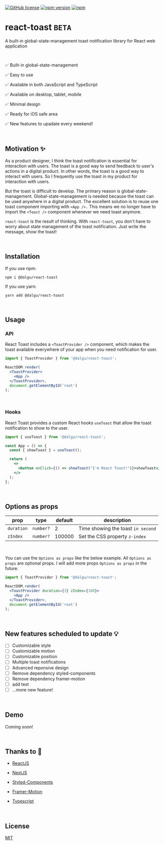 [![GitHub license](https://img.shields.io/badge/license-MIT-blue.svg)](https://github.com/facebook/react/blob/main/LICENSE)
[![npm version](https://img.shields.io/npm/v/@dalgu/react-toast.svg)](https://www.npmjs.com/package/@dalgu/react-toast)
[![npm](https://img.shields.io/npm/dm/@dalgu/react-toast.svg)](https://www.npmjs.com/package/@dalgu/react-toast)

# react-toast `BETA`

A built-in global-state-management toast notification library for React web application

<br/>

✅ Built-in global-state-management

✅ Easy to use

✅ Available in both JavaScript and TypeScript

✅ Available on desktop, tablet, mobile

✅ Minimal design

✅ Ready for iOS safe area

✅ New features to upadate every weekend!

<br/>

## Motivation ✨

As a product designer, I think the toast notification is essential for interaction with users. The toast is a good way to send feedback to user's actions in a digital product. In other words, the toast is a good way to interact with users. So I frequently use the toast in my product for interaction with users.

But the toast is difficult to develop. The primary reason is global-state-management. Global-state-management is needed because the toast can be used anywhere in a digital product. The excellent solution is to reuse one toast component importing with `<App />.` This means we no longer have to import the `<Toast />` component whenever we need toast anymore.

`react-toast` is the result of thinking. With `react-toast`, you don't have to worry about state management of the toast notification. Just write the message, show the toast!

<br/>

## Installation

If you use npm:

```
npm i @dalgu/react-toast
```

If you use yarn:

```
yarn add @dalgu/react-toast
```

<br/>

## Usage

### API

React Toast includes a `<ToastProvider />` component, which makes the toast available everywhere of your app when you need notification for user.

```jsx
import { ToastProvider } from '@dalgu/react-toast';

ReactDOM.render(
  <ToastProvider>
    <App />
  </ToastProvider>,
  document.getElementById('root')
);
```

<br/>

### Hooks

React Toast provides a custom React hooks `useToast` that allow the toast notification to show to the user.

```jsx
import { useToast } from '@dalgu/react-toast';

const App = () => {
  const { showToast } = useToast();

  return (
    <>
      <button onClick={() => showToast("I'm React Toast!")}>showToast</button>
    </>
  );
};
```

<br/>

## Options as props

| prop       | type      | default | description                        |
| ---------- | --------- | ------- | ---------------------------------- |
| `duration` | `number?` | 2       | Time showing the toast `in second` |
| `zIndex`   | `number?` | 100000  | Set the CSS property `z-index`     |

<br/>

You can use the `Options as props` like the below example. All `Options as props` are optional props. I will add more props `Options as props` in the future.

```jsx
import { ToastProvider } from '@dalgu/react-toast';

ReactDOM.render(
  <ToastProvider duration={3} zIndex={100}>
    <App />
  </ToastProvider>,
  document.getElementById('root')
);
```

<br/>

## New features scheduled to update 💡

- [ ] Customizable style
- [ ] Customizable motion
- [ ] Customizable position
- [ ] Multiple toast notifications
- [ ] Advanced reponsive design
- [ ] Remove dependency styled-components
- [ ] Remove dependency framer-motion
- [ ] add test
- [ ] ...more new feature!

<br/>

## Demo

Coming soon!

<br/>

## Thanks to 🙏

- [ReactJS](https://reactjs.org/)

- [NextJS](https://nextjs.org/)

- [Styled-Components](https://github.com/styled-components/styled-components)

- [Framer-Motion](https://github.com/framer/motion)

- [Typescript](https://www.typescriptlang.org/)

<br/>

## License

[MIT](https://github.com/dalgudot/react-toast/blob/main/LICENSE)
